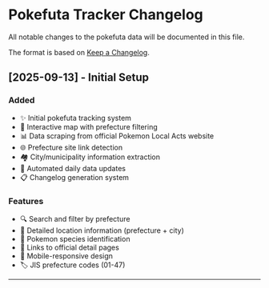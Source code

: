 # Pokefuta Tracker Changelog

All notable changes to the pokefuta data will be documented in this file.

The format is based on [Keep a Changelog](https://keepachangelog.com/en/1.0.0/).

## [2025-09-13] - Initial Setup

### Added
- ✨ Initial pokefuta tracking system
- 🗾 Interactive map with prefecture filtering
- 📊 Data scraping from official Pokemon Local Acts website
- 🌐 Prefecture site link detection
- 🏘️ City/municipality information extraction
- 🤖 Automated daily data updates
- 📋 Changelog generation system

### Features
- 🔍 Search and filter by prefecture
- 📍 Detailed location information (prefecture + city)
- 🎯 Pokemon species identification
- 🔗 Links to official detail pages
- 📱 Mobile-responsive design
- 🏷️ JIS prefecture codes (01-47)

---